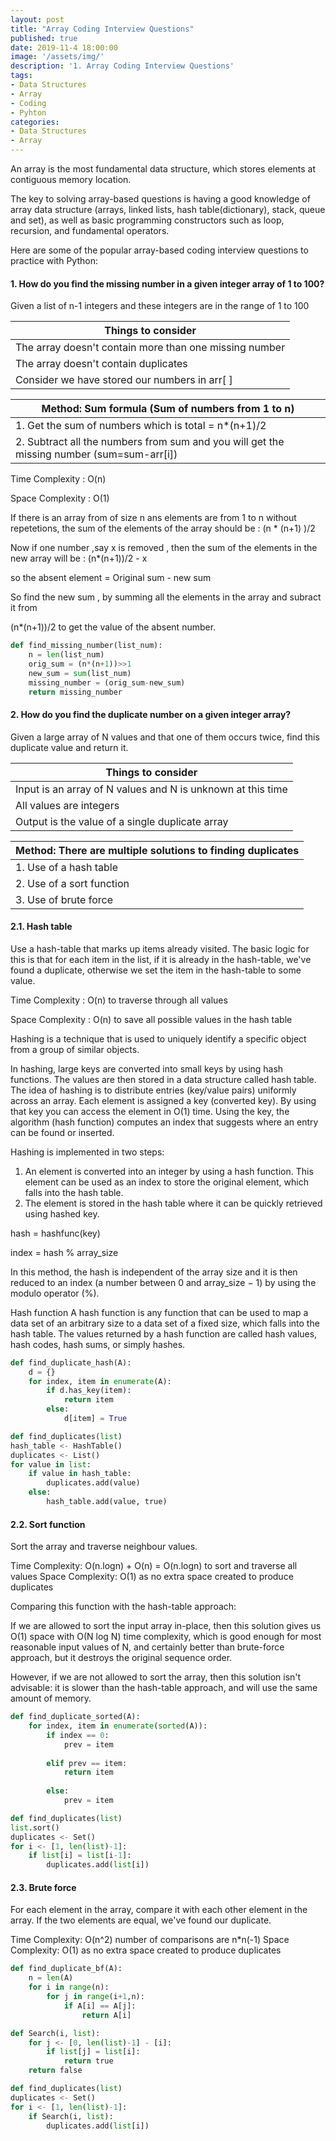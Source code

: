 ```yaml
---
layout: post
title: "Array Coding Interview Questions"
published: true
date: 2019-11-4 18:00:00
image: '/assets/img/'
description: '1. Array Coding Interview Questions'
tags:  
- Data Structures
- Array
- Coding
- Pyhton
categories:
- Data Structures
- Array
---
```


An array is the most fundamental data structure, which stores elements at contiguous memory location. 

The key to solving array-based questions is having a good knowledge of array data structure (arrays, linked lists, hash table(dictionary), stack, queue and set), as well as basic programming constructors such as loop, recursion, and fundamental operators.

Here are some of the popular array-based coding interview questions to practice with Python:

#### 1. How do you find the missing number in a given integer array of 1 to 100?

Given a list of n-1 integers and these integers are in the range of 1 to 100

| Things to consider   |
| ------------- |
| The array doesn't contain more than one missing number      | 
| The array doesn't contain duplicates      | 
| Consider we have stored our numbers in arr[ ]   | 


| Method: Sum formula (Sum of numbers from 1 to n)  |
| ------------- |
| 1. Get the sum of numbers which is total = n*(n+1)/2   | 
| 2. Subtract all the numbers from sum and you will get the missing number (sum=sum-arr[i])  | 
  
 Time Complexity : O(n)
 
 Space Complexity : O(1)

  If there is an array from of size n ans elements are from 1 to n without repetetions,
  the sum of the elements of the array should be : (n * (n+1) )/2

  Now if one number ,say x is removed ,
  then the sum of the elements in the new array will be : (n*(n+1))/2 - x

  so the absent element = Original sum - new sum

  So find the new sum , by summing all the elements in the array and subract it from

  (n*(n+1))/2 to get the value of the absent number.    

```python
def find_missing_number(list_num):
	n = len(list_num)
	orig_sum = (n*(n+1))>>1
	new_sum = sum(list_num)
	missing_number = (orig_sum-new_sum)
	return missing_number
  ``` 


#### 2. How do you find the duplicate number on a given integer array?

Given a large array of N values and that one of them occurs twice, find this duplicate value and return it.

| Things to consider   |
| ------------- |
| Input is an array of N values and N is unknown at this time      | 
| All values are integers      | 
| Output is the value of a single duplicate array  | 


| Method:  There are multiple solutions to finding duplicates   |
| ------------- |
| 1. Use of a hash table   | 
| 2. Use of a sort function   | 
| 3. Use of brute force   | 

#### 2.1. Hash table

Use a hash-table that marks up items already visited. The basic logic for this is that for each item in the list, if it is already in the hash-table, we've found a duplicate, otherwise we set the item in the hash-table to some value.

Time Complexity : O(n) to traverse through all values
 
Space Complexity : O(n) to save all possible values in the hash table

Hashing is a technique that is used to uniquely identify a specific object from a group of similar objects.

In hashing, large keys are converted into small keys by using hash functions. The values are then stored in a data structure called hash table. The idea of hashing is to distribute entries (key/value pairs) uniformly across an array. Each element is assigned a key (converted key). By using that key you can access the element in O(1) time. Using the key, the algorithm (hash function) computes an index that suggests where an entry can be found or inserted.

Hashing is implemented in two steps:

1. An element is converted into an integer by using a hash function. This element can be used as an index to store the original element, which falls into the hash table.
2. The element is stored in the hash table where it can be quickly retrieved using hashed key.

hash = hashfunc(key)

index = hash % array_size

In this method, the hash is independent of the array size and it is then reduced to an index (a number between 0 and array_size − 1) by using the modulo operator (%).

Hash function
A hash function is any function that can be used to map a data set of an arbitrary size to a data set of a fixed size, which falls into the hash table. The values returned by a hash function are called hash values, hash codes, hash sums, or simply hashes.

```python
def find_duplicate_hash(A):
    d = {}
    for index, item in enumerate(A):
        if d.has_key(item):
            return item
        else:
            d[item] = True
```
```python
def find_duplicates(list)
hash_table <- HashTable()
duplicates <- List()
for value in list:
    if value in hash_table:
        duplicates.add(value)
    else:
        hash_table.add(value, true)
```

#### 2.2. Sort function

Sort the array and traverse neighbour values.

Time Complexity: O(n.logn) + O(n) = O(n.logn) to sort and traverse all values
Space Complexity: O(1) as no extra space created to produce duplicates

Comparing this function with the hash-table approach:

If we are allowed to sort the input array in-place, then this solution gives us O(1) space with O(N log N) time complexity, which is good enough for most reasonable input values of N, and certainly better than brute-force approach, but it destroys the original sequence order.

However, if we are not allowed to sort the array, then this solution isn't advisable: it is slower than the hash-table approach, and will use the same amount of memory.

```python
def find_duplicate_sorted(A):
    for index, item in enumerate(sorted(A)):
        if index == 0:
            prev = item
            
        elif prev == item:
            return item
            
        else:
            prev = item
```   	
```python
def find_duplicates(list)
list.sort()
duplicates <- Set()
for i <- [1, len(list)-1]:
    if list[i] = list[i-1]:
        duplicates.add(list[i])
``` 


#### 2.3. Brute force

For each element in the array, compare it with each other element in the array. If the two elements are equal, we've found our duplicate.

Time Complexity: O(n^2) number of comparisons are n*n(-1) 
Space Complexity: O(1) as no extra space created to produce duplicates

```python
def find_duplicate_bf(A):
    n = len(A)
    for i in range(n):
        for j in range(i+1,n):
            if A[i] == A[j]:
                return A[i]
```
```python
def Search(i, list):
    for j <- [0, len(list)-1] - [i]:
        if list[j] = list[i]:
            return true
    return false

def find_duplicates(list)
duplicates <- Set()
for i <- [1, len(list)-1]:
    if Search(i, list):
        duplicates.add(list[i])
```
